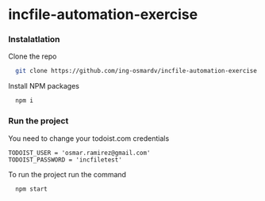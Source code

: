 # incfile-automation-exercise

### Instalatlation

Clone the repo
```sh
  git clone https://github.com/ing-osmardv/incfile-automation-exercise.git
```
    
Install NPM packages
```sh
  npm i
```

### Run the project

You need to change your todoist.com credentials
```
TODOIST_USER = 'osmar.ramirez@gmail.com'
TODOIST_PASSWORD = 'incfiletest'

```

To run the project run the command
```sh
  npm start
```
